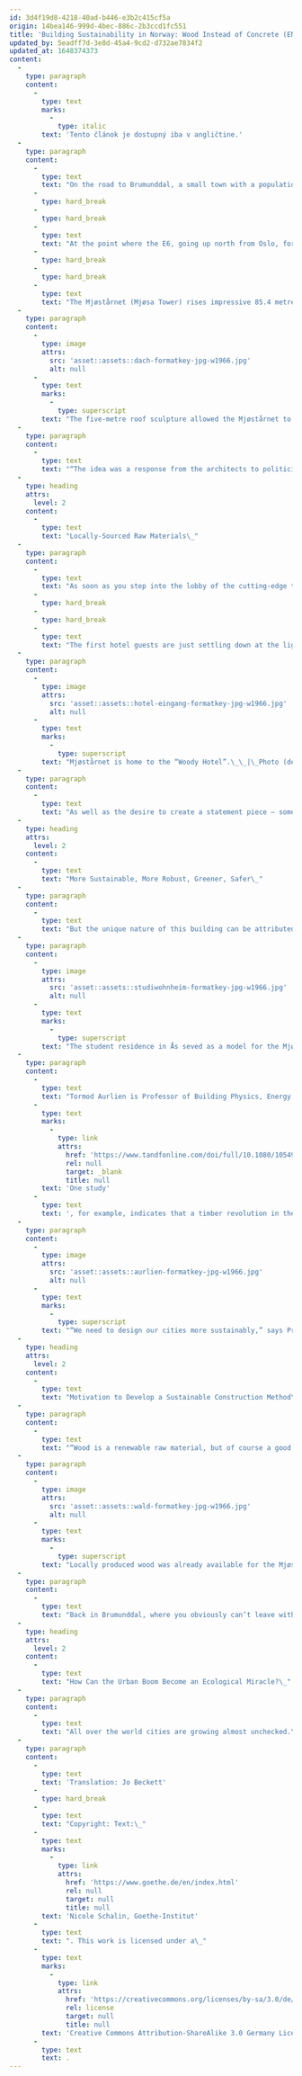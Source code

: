 ```yaml
---
id: 3d4f19d8-4218-40ad-b446-e3b2c415cf5a
origin: 14bea146-999d-4bec-886c-2b3ccd1fc551
title: 'Building Sustainability in Norway: Wood Instead of Concrete (EN)'
updated_by: 5eadff7d-3e8d-45a4-9cd2-d732ae7834f2
updated_at: 1648374373
content:
  -
    type: paragraph
    content:
      -
        type: text
        marks:
          -
            type: italic
        text: 'Tento článok je dostupný iba v angličtine.'
  -
    type: paragraph
    content:
      -
        type: text
        text: "On the road to Brumunddal, a small town with a population of nearly 10 000. Forested slopes are interspersed with farmland.\_"
      -
        type: hard_break
      -
        type: hard_break
      -
        type: text
        text: "At the point where the E6, going up north from Oslo, for a few kilometres runs alongside the shores of the Mjøsa\_ – Norway’s largest lake – the panorama stretching before you on a clear, cold winter morning is almost surreal.\_\_"
      -
        type: hard_break
      -
        type: hard_break
      -
        type: text
        text: "The Mjøstårnet (Mjøsa Tower) rises impressive 85.4 metres above the landscape with its dusting of powder snow. The mixed-use building offers a combination of residential and business units over 18 storeys, making it not only the world’s tallest timber tower but also one of the tallest buildings in Norway. The dynamic façade seems to capture the soft morning light. But what’s a skyscraper doing out here in rural Norway, miles away from the nearest city?\_"
  -
    type: paragraph
    content:
      -
        type: image
        attrs:
          src: 'asset::assets::dach-formatkey-jpg-w1966.jpg'
          alt: null
      -
        type: text
        marks:
          -
            type: superscript
        text: "The five-metre roof sculpture allowed the Mjøstårnet to set a new height record.\_|\_Photo (detail): © Per Oscar Skjellnan"
  -
    type: paragraph
    content:
      -
        type: text
        text: "“The idea was a response from the architects to politicians calling for a green shift,” explains contractor and property developer Arthur Buchardt in a promotional film, marking the Mjøstårnet’s inauguration in summer 2019. The initial project sketches are said to have been done on napkins during a meeting with a business partner.\_"
  -
    type: heading
    attrs:
      level: 2
    content:
      -
        type: text
        text: "Locally-Sourced Raw Materials\_"
  -
    type: paragraph
    content:
      -
        type: text
        text: "As soon as you step into the lobby of the cutting-edge timber-panelled “Woody” hotel, which occupies the first two storeys of the building, you notice a pleasant aroma. The wood used for the interior not only ensures a balanced indoor climate, but has also proved popular thanks to its design versatility. The minimalist aesthetics of the spiral staircase leading up to the second floor, at the centre of the restaurant, is an example of this.\_"
      -
        type: hard_break
      -
        type: hard_break
      -
        type: text
        text: "The first hotel guests are just settling down at the light wooden tables. Huge windows offer views over the lake and the surrounding countryside.The peaceful idyll is marred only slightly by a few diggers and construction vehicles still working in the hotel grounds.\_"
  -
    type: paragraph
    content:
      -
        type: image
        attrs:
          src: 'asset::assets::hotel-eingang-formatkey-jpg-w1966.jpg'
          alt: null
      -
        type: text
        marks:
          -
            type: superscript
        text: "Mjøstårnet is home to the “Woody Hotel”.\_\_|\_Photo (detail): © Per Oscar Skjellnan"
  -
    type: paragraph
    content:
      -
        type: text
        text: "As well as the desire to create a statement piece – something that was also meant to be an inspiration to the property sector in other countries – the use of locally-sourced raw material was of prime importance to the developers. That was the reason for having all the wall panels manufactured by a local firm, the furniture comes from a producer based nearby – and even the slate used in the stairwells is regional.\_"
  -
    type: heading
    attrs:
      level: 2
    content:
      -
        type: text
        text: "More Sustainable, More Robust, Greener, Safer\_"
  -
    type: paragraph
    content:
      -
        type: text
        text: "But the unique nature of this building can be attributed to more than (just) its finishes. In fact, it is more about the use and handling of, what is known as, cross laminated timber, a technique that makes it possible to overcome the limitations of traditional timber construction and to build multi-storey structures in wood, too. With this method architects were able to draw on experiences from a few years ago, when two eight-storey residential blocks were constructed at the Norwegian University of Life Sciences in Ås, near Oslo. On that project they needed a solution that would allow them to provide student residences quickly and cheaply. A task faced all over the world by almost all cities of any size nowadays, and something that is relevant as a general principle for creating affordable housing, as well as, student accommodation.\_"
  -
    type: paragraph
    content:
      -
        type: image
        attrs:
          src: 'asset::assets::studiwohnheim-formatkey-jpg-w1966.jpg'
          alt: null
      -
        type: text
        marks:
          -
            type: superscript
        text: "The student residence in Ås seved as a model for the Mjøstårnet.\_|\_Photo (detail): © Per Oscar Skjellnan"
  -
    type: paragraph
    content:
      -
        type: text
        text: "Tormod Aurlien is Professor of Building Physics, Energy and the Environment at the university in Ås. He is a big fan of the cross laminated timber technique. “Cross laminated timber is when the planks of wood are arranged crosswise in layers and bonded together. This technique allows for the production of large-format, highly durable wooden building elements,” explains Aurlien. “We need to design our cities to be more sustainable, more robust, greener and safer. Building with timber can help us take some important steps in this direction,” he believes and in particular points out the significantly better CO2 balance of wood compared for instance with that of concrete.\_"
      -
        type: text
        marks:
          -
            type: link
            attrs:
              href: 'https://www.tandfonline.com/doi/full/10.1080/10549811.2013.839386#.UznEccdlbx5'
              rel: null
              target: _blank
              title: null
        text: 'One study'
      -
        type: text
        text: ', for example, indicates that a timber revolution in the construction industry could reduce global CO2 emissions by 14 to 32 per cent.'
  -
    type: paragraph
    content:
      -
        type: image
        attrs:
          src: 'asset::assets::aurlien-formatkey-jpg-w1966.jpg'
          alt: null
      -
        type: text
        marks:
          -
            type: superscript
        text: "“We need to design our cities more sustainably,” says Prof. Tormod Aurlien from the University of Life Sciences in Ås\_|\_Photo (detail): © Per Oscar Skjellnan"
  -
    type: heading
    attrs:
      level: 2
    content:
      -
        type: text
        text: "Motivation to Develop a Sustainable Construction Method\_"
  -
    type: paragraph
    content:
      -
        type: text
        text: "“Wood is a renewable raw material, but of course a good climate balance can only be achieved if you use local resources. However, timber is in the process of making a comeback in the building industry, so that, in the case of the Mjøstårnet construction project, it was already possible to use locally produced wood.” Answering the question of whether or not the fire risk in urban areas is significantly higher for timber buildings than for concrete, steel and glass, Aurlien refers to extensive tests with which it could be proven that the new wooden structures have outstanding fire resistance thanks to their high material density. Nevertheless, installation of sprinkler systems is of course a mandatory requirement – just as it is for the construction of any high-rise buildings. And they now have experience with regard to the possibility of water damage. “After water damage occurred shortly before the student block opened, all showers in the bathrooms were fitted with timed flow valves. So we’re learning all the time,” concludes Aurlien.\_"
  -
    type: paragraph
    content:
      -
        type: image
        attrs:
          src: 'asset::assets::wald-formatkey-jpg-w1966.jpg'
          alt: null
      -
        type: text
        marks:
          -
            type: superscript
        text: "Locally produced wood was already available for the Mjøstårnet construction project.\_|\_Photo (detail): © Per Oscar Skjellnan"
  -
    type: paragraph
    content:
      -
        type: text
        text: "Back in Brumunddal, where you obviously can’t leave without a little detour to the public roof terrace. Below the roof sculpture, nearly five metres high, making it a good metre-and-a-half taller than the HoHo in Vienna – another wooden skyscraper built at the same time – and allowing the Mjøstårnet to take the height record instead, there’s a panoramic view across the countryside. Ultimately, the greatest achievement of the property developers and engineers is that they kick-started the development of a new and sustainable construction method – and by 2041, at the latest, when the W350 Tower in Japan is scheduled for completion, with a planned height of 350 metres, the Norwegian timber skyscraper will have to relinquish its record.\_"
  -
    type: heading
    attrs:
      level: 2
    content:
      -
        type: text
        text: "How Can the Urban Boom Become an Ecological Miracle?\_"
  -
    type: paragraph
    content:
      -
        type: text
        text: "All over the world cities are growing almost unchecked.\_Globally\_the urban population\_could\_almost double\_by 2050.\_This will involve traffic chaos, use of energy-intensive building materials like steel and concrete,\_displacement of ecosystems. Yet cities\_in fact\_have the potential to be\_exceptionally\_sustainable – because residents there are sharing infrastructure in a small space, which in turn saves resources and energy.\_In\_our feature stories on the subject of the urban boom, different authors look at three\_approaches\_and ask how urbanisation\_can be implemented sustainably.\_"
  -
    type: paragraph
    content:
      -
        type: text
        text: 'Translation: Jo Beckett'
      -
        type: hard_break
      -
        type: text
        text: "Copyright: Text:\_"
      -
        type: text
        marks:
          -
            type: link
            attrs:
              href: 'https://www.goethe.de/en/index.html'
              rel: null
              target: null
              title: null
        text: 'Nicole Schalin, Goethe-Institut'
      -
        type: text
        text: ". This work is licensed under a\_"
      -
        type: text
        marks:
          -
            type: link
            attrs:
              href: 'https://creativecommons.org/licenses/by-sa/3.0/de/deed.en'
              rel: license
              target: null
              title: null
        text: 'Creative Commons Attribution-ShareAlike 3.0 Germany License'
      -
        type: text
        text: .
---
```

